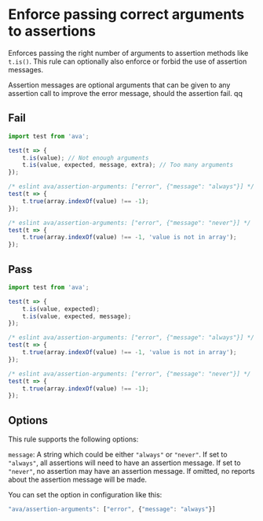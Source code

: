 # Enforce passing correct arguments to assertions

Enforces passing the right number of arguments to assertion methods like `t.is()`. This rule can optionally also enforce or forbid the use of assertion messages.

Assertion messages are optional arguments that can be given to any assertion call to improve the error message, should the assertion fail.
qq

## Fail

```js
import test from 'ava';

test(t => {
	t.is(value); // Not enough arguments
	t.is(value, expected, message, extra); // Too many arguments
});

/* eslint ava/assertion-arguments: ["error", {"message": "always"}] */
test(t => {
	t.true(array.indexOf(value) !== -1);
});

/* eslint ava/assertion-arguments: ["error", {"message": "never"}] */
test(t => {
	t.true(array.indexOf(value) !== -1, 'value is not in array');
});
```


## Pass

```js
import test from 'ava';

test(t => {
	t.is(value, expected);
	t.is(value, expected, message);
});

/* eslint ava/assertion-arguments: ["error", {"message": "always"}] */
test(t => {
	t.true(array.indexOf(value) !== -1, 'value is not in array');
});

/* eslint ava/assertion-arguments: ["error", {"message": "never"}] */
test(t => {
	t.true(array.indexOf(value) !== -1);
});
```


## Options

This rule supports the following options:

`message`: A string which could be either `"always"` or `"never"`. If set to `"always"`, all assertions will need to have an assertion message. If set to `"never"`, no assertion may have an assertion message. If omitted, no reports about the assertion message will be made.

You can set the option in configuration like this:

```js
"ava/assertion-arguments": ["error", {"message": "always"}]
```
